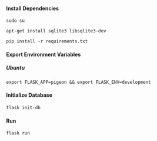 #### Install Dependencies
`sudo su`

`apt-get install sqlite3 libsqlite3-dev`

`pip install -r requirements.txt`

#### Export Environment Variables
##### Ubuntu
`export FLASK_APP=pigeon && export FLASK_ENV=development`

#### Initialize Database
`flask init-db`

#### Run
`flask run`